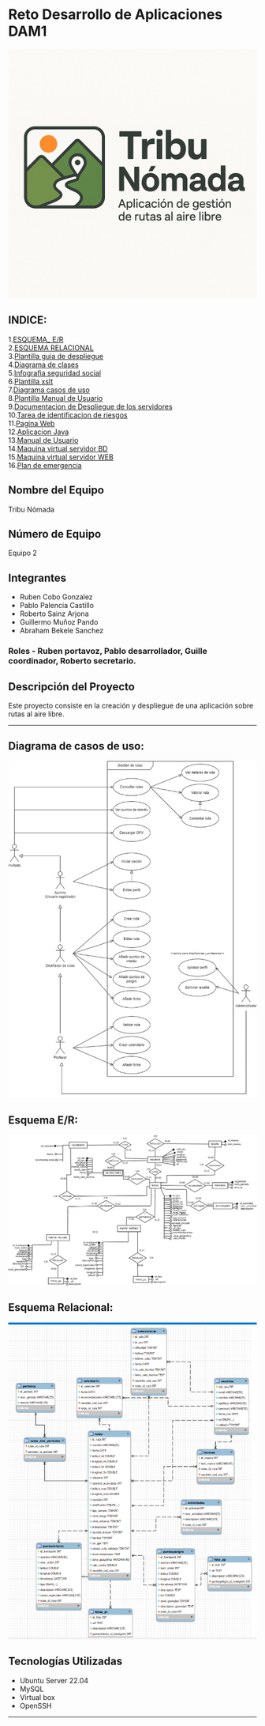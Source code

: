 # Reto Desarrollo de Aplicaciones DAM1  

![Logo](logo-tribu-nomada.png)

## INDICE:  
1.[ESQUEMA_ E/R](./Bases%20de%20datos/diagrama_ER_FINAL.png)  
2.[ESQUEMA RELACIONAL](./Bases%20de%20datos/relacional.PNG)  
3.[Plantilla guia de despliegue](./PLANTILLA%20GUIA%20DE%20DESPLIEGUE.docx)  
4.[Diagrama de clases](./Diagrama%20de%20clases%20(sin%20m%C3%A9todos).jpg)  
5.[Infografia seguridad social](./Infograf%C3%ADa%20Seguridad%20Social.pdf)    
6.[Plantilla xslt](./plantilla_xslt_grupo2.xslt)  
7.[Diagrama casos de uso](Diagrama%20de%20casos.jpg)  
8.[Plantilla Manual de Usuario](./plantilla-manual-usuario.docx)  
9.[Documentacion de Despliegue de los servidores](./documentacion-guia-despliegue-servidores.pdf)  
10.[Tarea de identificacion de riesgos](./tarea-identificacion-riesgos.docx)  
11.[Pagina Web](./pagina-web)  
12.[Aplicacion Java](./Programacion)  
13.[Manual de Usuario](./manual-de-usuario-aplicacion.pdf)  
14.[Maquina virtual servidor BD](https://educantabria.sharepoint.com/:u:/r/sites/RETODAM1DAM12025-39009471-DAM1-EQUIPO2/Documentos%20compartidos/DAM1-EQUIPO2/UbuntuServer-Servidor-BD.ova?csf=1&web=1&e=bB3EIW)  
15.[Maquina virtual servidor WEB](https://educantabria.sharepoint.com/:u:/r/sites/RETODAM1DAM12025-39009471-DAM1-EQUIPO2/Documentos%20compartidos/DAM1-EQUIPO2/UbuntuServer-Servidor-WEB.ova?csf=1&web=1&e=xFZuN7)  
16.[Plan de emergencia](./plan-emergencia-equipo2.pdf)


## Nombre del Equipo  
Tribu Nómada  

## Número de Equipo  
Equipo 2   
  
## Integrantes  
- Ruben Cobo Gonzalez  
- Pablo Palencia Castillo  
- Roberto Sainz Arjona  
- Guillermo Muñoz Pando  
- Abraham Bekele Sanchez  
### Roles - Ruben portavoz, Pablo desarrollador, Guille coordinador, Roberto secretario.  
  
## Descripción del Proyecto  
Este proyecto consiste en la creación y despliegue de una aplicación sobre rutas al aire libre.  

---  

## Diagrama de casos de uso:  

![Diagrama casos de uso](Diagrama%20de%20casos.jpg)  


## Esquema E/R:  

![Esquema E/R](./Bases%20de%20datos/diagrama_ER_FINAL.png)   

## Esquema Relacional:  
![Esquema Relacional](./Bases%20de%20datos/relacional.PNG)  


## Tecnologías Utilizadas  
- Ubuntu Server 22.04  
- MySQL   
- Virtual box  
- OpenSSH  

---  
